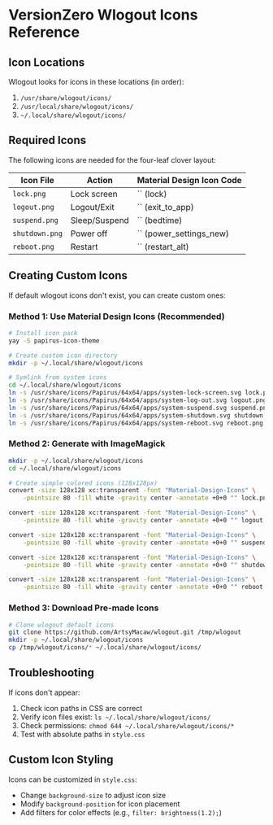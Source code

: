 # VersionZero Wlogout Icons Reference

## Icon Locations

Wlogout looks for icons in these locations (in order):
1. `/usr/share/wlogout/icons/`
2. `/usr/local/share/wlogout/icons/`
3. `~/.local/share/wlogout/icons/`

## Required Icons

The following icons are needed for the four-leaf clover layout:

| Icon File | Action | Material Design Icon Code |
|-----------|--------|---------------------------|
| `lock.png` | Lock screen | `` (lock) |
| `logout.png` | Logout/Exit | `` (exit_to_app) |
| `suspend.png` | Sleep/Suspend | `` (bedtime) |
| `shutdown.png` | Power off | `` (power_settings_new) |
| `reboot.png` | Restart | `` (restart_alt) |

## Creating Custom Icons

If default wlogout icons don't exist, you can create custom ones:

### Method 1: Use Material Design Icons (Recommended)

```bash
# Install icon pack
yay -S papirus-icon-theme

# Create custom icon directory
mkdir -p ~/.local/share/wlogout/icons

# Symlink from system icons
cd ~/.local/share/wlogout/icons
ln -s /usr/share/icons/Papirus/64x64/apps/system-lock-screen.svg lock.png
ln -s /usr/share/icons/Papirus/64x64/apps/system-log-out.svg logout.png
ln -s /usr/share/icons/Papirus/64x64/apps/system-suspend.svg suspend.png
ln -s /usr/share/icons/Papirus/64x64/apps/system-shutdown.svg shutdown.png
ln -s /usr/share/icons/Papirus/64x64/apps/system-reboot.svg reboot.png
```

### Method 2: Generate with ImageMagick

```bash
mkdir -p ~/.local/share/wlogout/icons
cd ~/.local/share/wlogout/icons

# Create simple colored icons (128x128px)
convert -size 128x128 xc:transparent -font "Material-Design-Icons" \
    -pointsize 80 -fill white -gravity center -annotate +0+0 "" lock.png

convert -size 128x128 xc:transparent -font "Material-Design-Icons" \
    -pointsize 80 -fill white -gravity center -annotate +0+0 "" logout.png

convert -size 128x128 xc:transparent -font "Material-Design-Icons" \
    -pointsize 80 -fill white -gravity center -annotate +0+0 "" suspend.png

convert -size 128x128 xc:transparent -font "Material-Design-Icons" \
    -pointsize 80 -fill white -gravity center -annotate +0+0 "" shutdown.png

convert -size 128x128 xc:transparent -font "Material-Design-Icons" \
    -pointsize 80 -fill white -gravity center -annotate +0+0 "" reboot.png
```

### Method 3: Download Pre-made Icons

```bash
# Clone wlogout default icons
git clone https://github.com/ArtsyMacaw/wlogout.git /tmp/wlogout
mkdir -p ~/.local/share/wlogout/icons
cp /tmp/wlogout/icons/* ~/.local/share/wlogout/icons/
```

## Troubleshooting

If icons don't appear:

1. Check icon paths in CSS are correct
2. Verify icon files exist: `ls ~/.local/share/wlogout/icons/`
3. Check permissions: `chmod 644 ~/.local/share/wlogout/icons/*`
4. Test with absolute paths in `style.css`

## Custom Icon Styling

Icons can be customized in `style.css`:
- Change `background-size` to adjust icon size
- Modify `background-position` for icon placement
- Add filters for color effects (e.g., `filter: brightness(1.2);`)